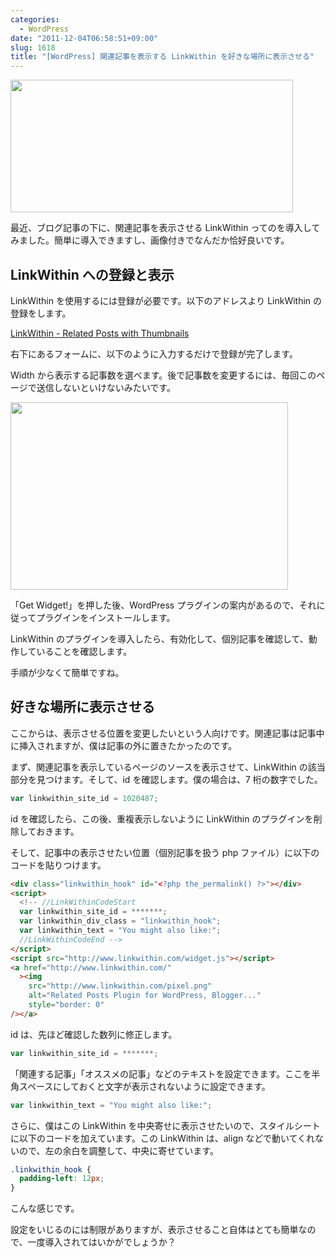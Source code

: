 ```yaml
---
categories:
  - WordPress
date: "2011-12-04T06:58:51+09:00"
slug: 1618
title: "[WordPress] 関連記事を表示する LinkWithin を好きな場所に表示させる"
---
```


<img alt="" src="/images/2011/12/1618_1.png" width="452" height="212">

最近、ブログ記事の下に、関連記事を表示させる LinkWithin ってのを導入してみました。簡単に導入できますし、画像付きでなんだか恰好良いです。

## LinkWithin への登録と表示

LinkWithin を使用するには登録が必要です。以下のアドレスより LinkWithin の登録をします。

[LinkWithin - Related Posts with Thumbnails](http://www.linkwithin.com/learn)

右下にあるフォームに、以下のように入力するだけで登録が完了します。

Width から表示する記事数を選べます。後で記事数を変更するには、毎回このページで送信しないといけないみたいです。

<img alt="" src="/images/2011/12/1618_2.png" width="444" height="300">

「Get Widget!」を押した後、WordPress プラグインの案内があるので、それに従ってプラグインをインストールします。

LinkWithin のプラグインを導入したら、有効化して、個別記事を確認して、動作していることを確認します。

手順が少なくて簡単ですね。

## 好きな場所に表示させる

ここからは、表示させる位置を変更したいという人向けです。関連記事は記事中に挿入されますが、僕は記事の外に置きたかったのです。

まず、関連記事を表示しているページのソースを表示させて、LinkWithin の該当部分を見つけます。そして、id を確認します。僕の場合は、7 桁の数字でした。

```javascript
var linkwithin_site_id = 1020487;
```

id を確認したら、この後、重複表示しないように LinkWithin のプラグインを削除しておきます。

そして、記事中の表示させたい位置（個別記事を扱う php ファイル）に以下のコードを貼りつけます。

```html
<div class="linkwithin_hook" id="<?php the_permalink() ?>"></div>
<script>
  <!-- //LinkWithinCodeStart
  var linkwithin_site_id = *******;
  var linkwithin_div_class = "linkwithin_hook";
  var linkwithin_text = "You might also like:";
  //LinkWithinCodeEnd -->
</script>
<script src="http://www.linkwithin.com/widget.js"></script>
<a href="http://www.linkwithin.com/"
  ><img
    src="http://www.linkwithin.com/pixel.png"
    alt="Related Posts Plugin for WordPress, Blogger..."
    style="border: 0"
/></a>
```

id は、先ほど確認した数列に修正します。

```javascript
var linkwithin_site_id = *******;
```

「関連する記事」「オススメの記事」などのテキストを設定できます。ここを半角スペースにしておくと文字が表示されないように設定できます。

```javascript
var linkwithin_text = "You might also like:";
```

さらに、僕はこの LinkWithin を中央寄せに表示させたいので、スタイルシートに以下のコードを加えています。この LinkWithin は、align などで動いてくれないので、左の余白を調整して、中央に寄せています。

```css
.linkwithin_hook {
  padding-left: 12px;
}
```

こんな感じです。

設定をいじるのには制限がありますが、表示させること自体はとても簡単なので、一度導入されてはいかがでしょうか？
